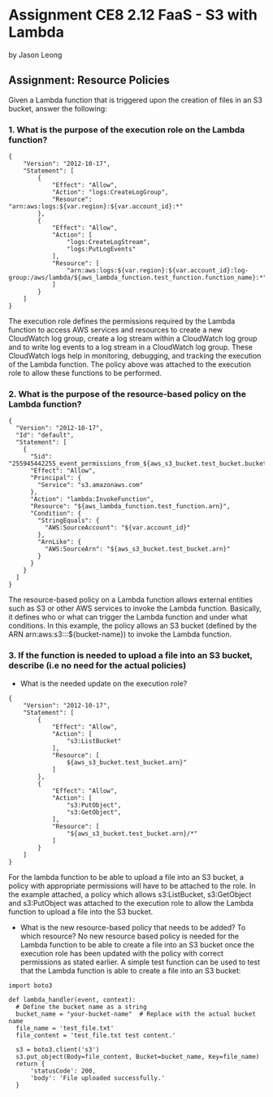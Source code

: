 # Assignment CE8 2.12 FaaS - S3 with Lambda
by Jason Leong

## Assignment: Resource Policies
Given a Lambda function that is triggered upon the creation of files in an S3 bucket, answer the following:  
### 1.	What is the purpose of the execution role on the Lambda function?  
```
{
    "Version": "2012-10-17",
    "Statement": [
        {
            "Effect": "Allow",
            "Action": "logs:CreateLogGroup",
            "Resource": "arn:aws:logs:${var.region}:${var.account_id}:*"
        },
        {
            "Effect": "Allow",
            "Action": [
                "logs:CreateLogStream",
                "logs:PutLogEvents"
            ],
            "Resource": [
                "arn:aws:logs:${var.region}:${var.account_id}:log-group:/aws/lambda/${aws_lambda_function.test_function.function_name}:*"
            ]
        }
    ]
}
```
The execution role defines the permissions required by the Lambda function to access AWS services and resources to create a new CloudWatch log group, create a log stream within a CloudWatch log group and to write log events to a log stream in a CloudWatch log group. These CloudWatch logs help in monitoring, debugging, and tracking the execution of the Lambda function. The policy above was attached to the execution role to allow these functions to be performed.  
### 2.	What is the purpose of the resource-based policy on the Lambda function?  
```
{
  "Version": "2012-10-17",
  "Id": "default",
  "Statement": [
    {
      "Sid": "255945442255_event_permissions_from_${aws_s3_bucket.test_bucket.bucket}_for_${aws_lambda_function.test_function.function_name}",
      "Effect": "Allow",
      "Principal": {
        "Service": "s3.amazonaws.com"
      },
      "Action": "lambda:InvokeFunction",
      "Resource": "${aws_lambda_function.test_function.arn}",
      "Condition": {
        "StringEquals": {
          "AWS:SourceAccount": "${var.account_id}"
        },
        "ArnLike": {
          "AWS:SourceArn": "${aws_s3_bucket.test_bucket.arn}"
        }
      }
    }
  ]
}
```
The resource-based policy on a Lambda function allows external entities such as S3 or other AWS services to invoke the Lambda function. Basically, it defines who or what can trigger the Lambda function and under what conditions. In this example, the policy allows an S3 bucket (defined by the ARN arn:aws:s3:::${bucket-name}) to invoke the Lambda function.
### 3.	If the function is needed to upload a file into an S3 bucket, describe (i.e no need for the actual policies)  
   -  What is the needed update on the execution role? 
```  
{  
    "Version": "2012-10-17",  
    "Statement": [  
        {  
            "Effect": "Allow",  
            "Action": [  
                "s3:ListBucket"  
            ],  
            "Resource": [  
                ${aws_s3_bucket.test_bucket.arn}"  
            ]  
        },  
        {  
            "Effect": "Allow",  
            "Action": [  
                "s3:PutObject",  
                "s3:GetObject",  
            ],  
            "Resource": [  
                "${aws_s3_bucket.test_bucket.arn}/*"  
            ]  
        }  
    ]  
}  
```  
For the lambda function to be able to upload a file into an S3 bucket, a policy with appropriate permissions will have to be attached to the role. In the example attached, a policy which allows s3:ListBucket, s3:GetObject and s3:PutObject was attached to the execution role to allow the Lambda function to upload a file into the S3 bucket.
   -  What is the new resource-based policy that needs to be added? To which resource?
No new resource based policy is needed for the Lambda function to be able to create a file into an S3 bucket once the execution role has been updated with the policy with correct permissions as stated earlier. A simple test function can be used to test that the Lambda function is able to create a file into an S3 bucket:  
```
import boto3 

def lambda_handler(event, context): 
  # Define the bucket name as a string
  bucket_name = "your-bucket-name"  # Replace with the actual bucket name
  file_name = 'test_file.txt' 
  file_content = 'test_file.txt test content.' 

  s3 = boto3.client('s3') 
  s3.put_object(Body=file_content, Bucket=bucket_name, Key=file_name) 
  return { 
      'statusCode': 200, 
      'body': 'File uploaded successfully.' 
  }
```

